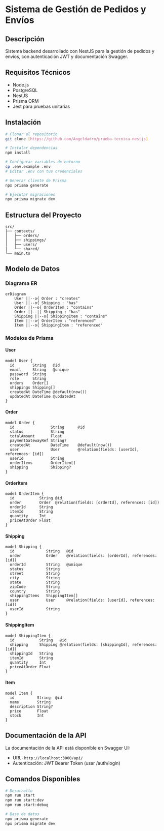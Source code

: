 # Sistema de Gestión de Pedidos y Envíos

## Descripción
Sistema backend desarrollado con NestJS para la gestión de pedidos y envíos, con autenticación JWT y documentación Swagger.

## Requisitos Técnicos
- Node.js
- PostgreSQL 
- NestJS
- Prisma ORM
- Jest para pruebas unitarias

## Instalación

```bash
# Clonar el repositorio
git clone [https://github.com/Angeldadro/prueba-tecnica-nestjs]

# Instalar dependencias
npm install

# Configurar variables de entorno
cp .env.example .env
# Editar .env con tus credenciales

# Generar cliente de Prisma
npx prisma generate

# Ejecutar migraciones
npx prisma migrate dev
```

## Estructura del Proyecto
```
src/
├── contexts/
│   ├── orders/        
│   ├── shippings/     
│   ├── users/          
|   └── shared/           
└── main.ts              
```

## Modelo de Datos

### Diagrama ER
```mermaid
erDiagram
    User ||--o{ Order : "creates"
    User ||--o{ Shipping : "has"
    Order ||--o{ OrderItem : "contains"
    Order ||--|| Shipping : "has"
    Shipping ||--o{ ShippingItem : "contains"
    Item ||--o{ OrderItem : "referenced"
    Item ||--o{ ShippingItem : "referenced"
```

### Modelos de Prisma

#### User
```prisma
model User {
  id        String   @id
  email     String   @unique
  password  String
  role      String
  orders    Order[]
  shippings Shipping[]
  createdAt DateTime @default(now())
  updatedAt DateTime @updatedAt
}
```

#### Order
```prisma
model Order {
  id                String      @id
  status            String
  totalAmount       Float
  paymentGatewayRef String?
  createdAt         DateTime    @default(now())
  user              User        @relation(fields: [userId], references: [id])
  userId            String
  orderItems        OrderItem[]
  shipping          Shipping?
}
```

#### OrderItem
```prisma
model OrderItem {
  id           String @id
  order        Order  @relation(fields: [orderId], references: [id])
  orderId      String
  itemId       String
  quantity     Int
  priceAtOrder Float
}
```

#### Shipping
```prisma
model Shipping {
  id              String   @id
  order           Order    @relation(fields: [orderId], references: [id])
  orderId         String   @unique
  status          String
  street          String
  city            String
  state           String
  zipCode         String
  country         String
  shippingItems   ShippingItem[]
  user            User     @relation(fields: [userId], references: [id])
  userId          String
}
```

#### ShippingItem
```prisma
model ShippingItem {
  id           String   @id
  shipping     Shipping @relation(fields: [shippingId], references: [id])
  shippingId   String
  itemId       String
  quantity     Int
  priceAtOrder Float
}
```

#### Item
```prisma
model Item {
  id          String  @id
  name        String
  description String?
  price       Float
  stock       Int
}
```

## Documentación de la API

La documentación de la API está disponible en Swagger UI:
- URL: `http://localhost:3000/api/`
- Autenticación: JWT Bearer Token (usar /auth/login)


## Comandos Disponibles

```bash
# Desarrollo
npm run start          
npm run start:dev      
npm run start:debug   

# Base de datos
npx prisma generate
npx prisma migrate dev

```